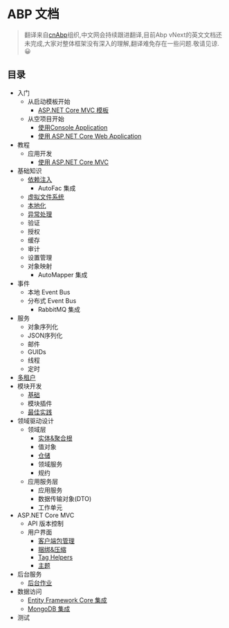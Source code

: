 ﻿# ABP 文档

> 翻译来自[cnAbp](https://github.com/cnabp)组织,中文网会持续跟进翻译,目前Abp vNext的英文文档还未完成,大家对整体框架没有深入的理解,翻译难免存在一些问题.敬请见谅.😀

## 目录

* 入门
  * 从启动模板开始
    * [ASP.NET Core MVC 模板](Getting-Started-AspNetCore-MVC-Template.md)
  * 从空项目开始
    * [使用Console Application](Getting-Started-Console-Application.md)
    * [使用 ASP.NET Core Web Application](Getting-Started-AspNetCore-Application.md)
* 教程
  * 应用开发
    * [使用 ASP.NET Core MVC](Tutorials/AspNetCore-Mvc/Part-I.md)
* 基础知识
  * [依赖注入](Dependency-Injection.md)
    * AutoFac 集成
  * [虚拟文件系统](Virtual-File-System.md)
  * [本地化](Localization.md)
  * [异常处理](Exception-Handling.md)
  * 验证
  * 授权
  * 缓存
  * 审计
  * 设置管理
  * 对象映射
    * AutoMapper 集成
* 事件
  * 本地 Event Bus
  * 分布式 Event Bus
    * RabbitMQ 集成
* 服务
  * 对象序列化
  * JSON序列化
  * 邮件
  * GUIDs
  * 线程
  * 定时
* [多租户](Multi-Tenancy.md)
* 模块开发
  * [基础](Module-Development-Basics.md)
  * 模块插件
  * [最佳实践](Best-Practices/Index.md)
* 领域驱动设计
  * 领域层
    * [实体&聚合根](Entities.md)
    * 值对象
    * [仓储](Repositories.md)
    * 领域服务
    * 规约
  * 应用服务层
    * 应用服务
    * 数据传输对象(DTO)
    * 工作单元
* ASP.NET Core MVC
  * API 版本控制
  * 用户界面
    * [客户端包管理](AspNetCore/Client-Side-Package-Management.md)
    * [捆绑&压缩](AspNetCore/Bundling-Minification.md)
    * [Tag Helpers](Tag-Helpers.md)
    * [主题](AspNetCore/Theming.md)
* 后台服务
  * [后台作业](Background-Jobs.md)
* 数据访问
  * [Entity Framework Core 集成](Entity-Framework-Core.md)
  * [MongoDB 集成](MongoDB.md)
* 测试
